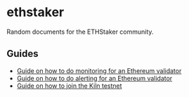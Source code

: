 # ethstaker

Random documents for the ETHStaker community.

## Guides

- [Guide on how to do monitoring for an Ethereum validator](monitoring.md)
- [Guide on how to do alerting for an Ethereum validator](alerting.md)
- [Guide on how to join the Kiln testnet](merge-devnet.md)
